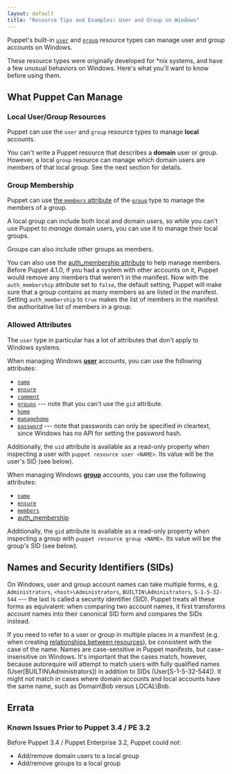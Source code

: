```yaml
---
layout: default
title: "Resource Tips and Examples: User and Group on Windows"
---
```


[user]: /references/3.8.latest/type.html#user
[group]: /references/3.8.latest/type.html#group
[relationships]: /puppet/3.8.latest/reference/lang_relationships.html
[auth_membership]: /references/latest/type.html#group-attribute-auth_membership

Puppet's built-in [`user`][user] and [`group`][group] resource types can manage user and group accounts on Windows.

These resource types were originally developed for \*nix systems, and have a few unusual behaviors on Windows. Here's what you'll want to know before using them.

## What Puppet Can Manage

### Local User/Group Resources

Puppet can use the `user` and `group` resource types to manage **local** accounts.

You can't write a Puppet resource that describes a **domain** user or group. However, a local `group` resource can manage which domain users are members of that local group. See the next section for details.

### Group Membership

Puppet can use [the `members` attribute][members] of the [`group`][group] type to manage the members of a group.

A local group can include both local and domain users, so while you can't use Puppet to _manage_ domain users, you can use it to manage their local groups.

Groups can also include other groups as members.

[members]: /references/3.8.latest/type.html#group-attribute-members

You can also use the [auth_membership attribute][auth_membership] to help manage members. Before Puppet 4.1.0, if you had a system with other accounts on it, Puppet would remove any members that weren’t in the manifest. Now with the `auth_membership` attribute set to `false`, the default setting, Puppet will make sure that a group contains as many members as are listed in the manifest. Setting `auth_membership` to `true` makes the list of members in the manifest the authoritative list of members in a group.

### Allowed Attributes

The `user` type in particular has a lot of attributes that don't apply to Windows systems.

When managing Windows [**user**][user] accounts, you can use the following attributes:

* [`name`](/references/3.8.latest/type.html#user-attribute-name)
* [`ensure`](/references/3.8.latest/type.html#user-attribute-ensure)
* [`comment`](/references/3.8.latest/type.html#user-attribute-comment)
* [`groups`](/references/3.8.latest/type.html#user-attribute-groups) --- note that you can't use the `gid` attribute.
* [`home`](/references/3.8.latest/type.html#user-attribute-home)
* [`managehome`](/references/3.8.latest/type.html#user-attribute-managehome)
* [`password`](/references/3.8.latest/type.html#user-attribute-password) --- note that passwords can only be specified in cleartext, since Windows has no API for setting the password hash.

Additionally, the `uid` attribute is available as a read-only property when inspecting a user with `puppet resource user <NAME>`. Its value will be the user's SID (see below).

When managing Windows [**group**][group] accounts, you can use the following attributes:

* [`name`](/references/3.8.latest/type.html#group-attribute-name)
* [`ensure`](/references/3.8.latest/type.html#group-attribute-ensure)
* [`members`](/references/3.8.latest/type.html#group-attribute-members)
* [auth_membership][auth_membership]

Additionally, the `gid` attribute is available as a read-only property when inspecting a group with `puppet resource group <NAME>`. Its value will be the group's SID (see below).

## Names and Security Identifiers (SIDs)

On Windows, user and group account names can take multiple forms, e.g. `Administrators`, `<host>\Administrators`, `BUILTIN\Administrators`, `S-1-5-32-544` --- the last is called a security identifier (SID). Puppet treats all these forms as equivalent: when comparing two account names, it first transforms account names into their canonical SID form and compares the SIDs instead.

If you need to refer to a user or group in multiple places in a manifest (e.g. when creating [relationships between resources][relationships]), be consistent with the case of the name. Names are case-sensitive in Puppet manifests, but case-insensitive on Windows. It's important that the cases match, however, because autorequire will attempt to match users with fully qualified names (User[BUILTIN\Administrators]) in addition to SIDs (User[S-1-5-32-544]). It might not match in cases where domain accounts and local accounts have the same name, such as Domain\Bob versus LOCAL\Bob.

## Errata

### Known Issues Prior to Puppet 3.4 / PE 3.2

Before Puppet 3.4 / Puppet Enterprise 3.2, Puppet could not:

* Add/remove domain users to a local group
* Add/remove groups to a local group
